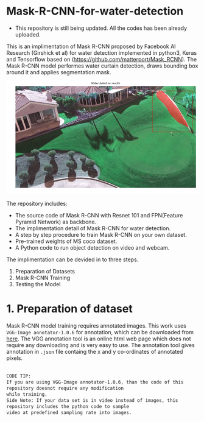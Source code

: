 # Mask-R-CNN-for-water-detection
* This repository is still being updated. All the codes has been already uploaded.

This is an implimentation of Mask R-CNN proposed by Facebook AI Research (Girshick et al) for water detection implemented in python3, Keras and Tensorflow based on (https://github.com/matterport/Mask_RCNN). The Mask R-CNN model performes water curtain detection, draws bounding box around it and applies segmentation mask. 

![](assets/Water_Det.gif)

The repository includes:
* The source code of Mask R-CNN with Resnet 101 and FPN(Feature Pyramid Network) as backbone.
* The implimentation detail of Mask R-CNN for water detection.
* A step by step procedure to train Mask R-CNN on your own dataset.
* Pre-trained weights of MS coco dataset.
* A Python code to run object detection on video and webcam.

The implimentation can be devided in to three steps.
1. Preparation of Datasets
2. Mask R-CNN Training
3. Testing the Model

# 1. Preparation of dataset
Mask R-CNN model training requires annotated images. This work uses ```VGG-Image annotator-1.0.6``` for annotation, which can be downloaded from [here](http://www.robots.ox.ac.uk/~vgg/software/via/via-1.0.6.html). The VGG annotation tool is an online html web page which does not require any downloading and is very easy to use. The annotation tool gives annotation in ```.json``` file containg the x and y co-ordinates of annotated pixels.

```

CODE TIP:
If you are using VGG-Image annotator-1.0.6, than the code of this repository doesnot require any modification
while training.
Side Note: If your data set is in video instead of images, this repository includes the python code to sample
video at predefined sampling rate into images. 
```
